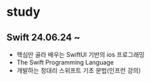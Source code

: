 # study

## Swift 24.06.24 ~
- 핵심만 골라 배우는 SwiftUI 기반의 ios 프로그래밍   
- The Swift Programming Language
- 개발하는 정대리 스위프트 기초 문법(인프런 강의)
